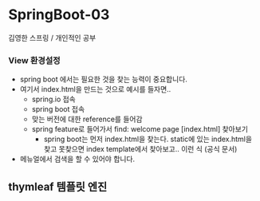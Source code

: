 # SpringBoot-03
김영한 스프링 / 개인적인 공부

### View 환경설정
- spring boot 에서는 필요한 것을 찾는 능력이 중요합니다.
- 여기서 index.html을 만드는 것으로 예시를 들자면..
  - spring.io 접속
  - spring boot 접속
  - 맞는 버전에 대한 reference를 들어감
  - spring feature로 들어가서 find: welcome page [index.html] 찾아보기
    - spring boot는 먼저 index.html을 찾는다. static에 있는 index.html을 찾고 못찾으면 index template에서 찾아보고.. 이런 식 (공식 문서)
-  메뉴얼에서 검색을 할 수 있어야 합니다.

## thymleaf 템플릿 엔진
